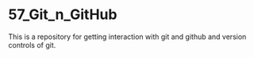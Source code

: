 # 57_Git_n_GitHub
This is a repository for getting interaction with git and github and version controls of git.
